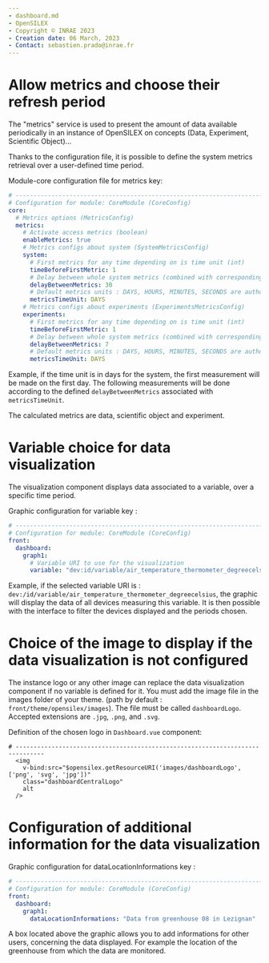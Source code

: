 ```yaml
---
- dashboard.md
- OpenSILEX
- Copyright © INRAE 2023
- Creation date: 06 March, 2023
- Contact: sebastien.prado@inrae.fr
---
```


# Allow metrics and choose their refresh period

The "metrics" service is used to present the amount of data available periodically in an instance of OpenSILEX on concepts (Data, Experiment, Scientific Object)...

Thanks to the configuration file, it is possible to define the system metrics retrieval over a user-defined time period.

Module-core configuration file for metrics key:

```yaml
# ------------------------------------------------------------------------------
# Configuration for module: CoreModule (CoreConfig)
core:
  # Metrics options (MetricsConfig)
  metrics:
    # Activate access metrics (boolean)
    enableMetrics: true
    # Metrics configs about system (SystemMetricsConfig)
    system:
      # First metrics for any time depending on is time unit (int)
      timeBeforeFirstMetric: 1
      # Delay between whole system metrics (combined with corresponding TimeUnit) (int)
      delayBetweenMetrics: 30
      # Default metrics units : DAYS, HOURS, MINUTES, SECONDS are authorized (String)
      metricsTimeUnit: DAYS
    # Metrics configs about experiments (ExperimentsMetricsConfig)
    experiments:
      # First metrics for any time depending on is time unit (int)
      timeBeforeFirstMetric: 1
      # Delay between whole system metrics (combined with corresponding TimeUnit) (int)
      delayBetweenMetrics: 7
      # Default metrics units : DAYS, HOURS, MINUTES, SECONDS are authorized (String)
      metricsTimeUnit: DAYS
```

Example, if the time unit is in days for the system, the first measurement will be made on the first day.
The following measurements will be done according to the defined `delayBetweenMetrics` associated with `metricsTimeUnit`.

The calculated metrics are data, scientific object and experiment.

# Variable choice for data visualization

The visualization component displays data associated to a variable, over a specific time period.

Graphic configuration for variable key :

```yaml
# ------------------------------------------------------------------------------
# Configuration for module: CoreModule (CoreConfig)
front:
  dashboard:
    graph1:
      # Variable URI to use for the visualization
      variable: "dev:id/variable/air_temperature_thermometer_degreecelsius"
```

Example, if the selected variable URI is : `dev:/id/variable/air_temperature_thermometer_degreecelsius`, the graphic will display the data of all devices measuring this variable.
It is then possible with the interface to filter the devices displayed and the periods chosen.

# Choice of the image to display if the data visualization is not configured

The instance logo or any other image can replace the data visualization component if no variable is defined for it.
You must add the image file in the images folder of your theme. (path by default : `front/theme/opensilex/images`).
The file must be called `dashboardLogo`. Accepted extensions are `.jpg`, `.png`, and `.svg`.


Definition of the chosen logo in `Dashboard.vue` component:

```Dashboard.vue
# ------------------------------------------------------------------------------
  <img
    v-bind:src="$opensilex.getResourceURI('images/dashboardLogo', ['png', 'svg', 'jpg'])"
    class="dashboardCentralLogo"
    alt
  />
```

# Configuration of additional information for the data visualization

Graphic configuration for dataLocationInformations key :

```yaml
# ------------------------------------------------------------------------------
# Configuration for module: CoreModule (CoreConfig)
front:
  dashboard:
    graph1:
      dataLocationInformations: "Data from greenhouse 08 in Lezignan"
```

A box located above the graphic allows you to add informations for other users, concerning the data displayed. For example the location of the greenhouse from which the data are monitored.
